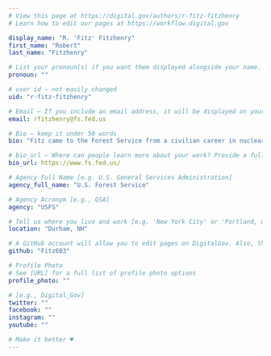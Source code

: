 ```yaml
---
# View this page at https://digital.gov/authors/r-fitz-fitzhenry
# Learn how to edit our pages at https://workflow.digital.gov

display_name: "R. 'Fitz' Fitzhenry"
first_name: "Robert"
last_name: "Fitzhenry"

# List your pronoun(s) if you want them displayed alongside your name. If blank, we'll use just your name. Learn more http://mypronouns.org
pronoun: ""

# user id — not easily changed
uid: "r-fitz-fitzhenry"

# Email — If you include an email address, it will be displayed on your profile page
email: rfitzhenry@fs.fed.us

# Bio — keep it under 50 words
bio: "Fitz came to the Forest Service from a civilian career in nuclear submarine engineering. He's focused since on public affairs and strategic communications."

# bio_url — Where can people learn more about your work? Provide a full URL [e.g. 'https://www.example.gov/']
bio_url: https://www.fs.fed.us/

# Agency Full Name [e.g. U.S. General Services Administration]
agency_full_name: "U.S. Forest Service"

# Agency Acronym [e.g., GSA]
agency: "USFS"

# Tell us where you live and work [e.g. 'New York City' or 'Portland, OR']
location: "Durham, NH"

# A GitHub account will allow you to edit pages on DigitalGov. Also, the image used in your GitHub account can be used to populate your digital.gov profile photo. Learn more about getting a Github account at [URL]
github: "Fitz603"

# Profile Photo
# See [URL] for a full list of profile photo options
profile_photo: ""

# [e.g., Digital_Gov]
twitter: ""
facebook: ""
instagram: ""
youtube: ""

# Make it better ♥
---
```

